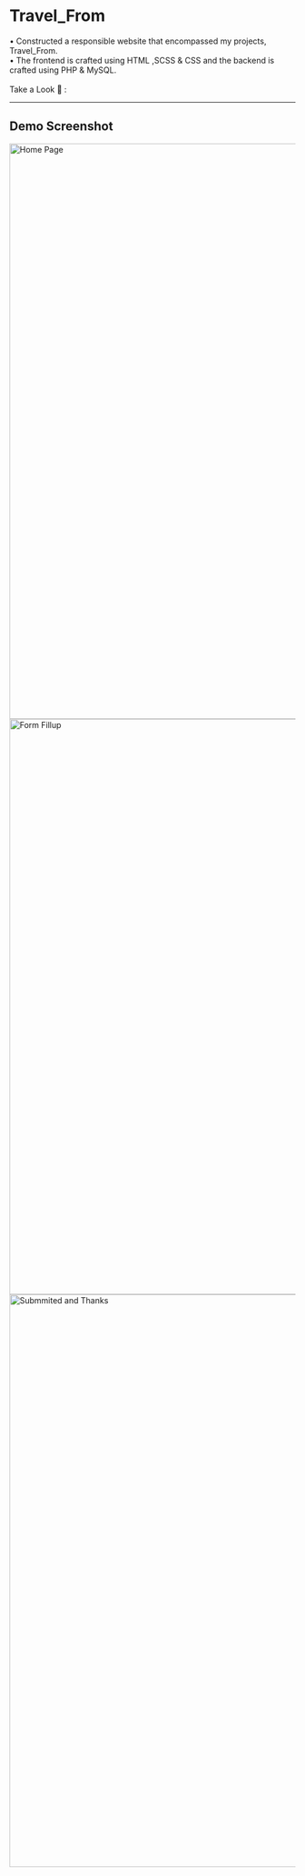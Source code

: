 # Travel_From
• Constructed a responsible website that encompassed my projects, Travel_From. <br>
• The frontend is crafted using HTML ,SCSS & CSS and the backend is crafted using PHP & MySQL. <br> <br>
Take a Look 👀 :<i>  </i> 
<hr>
<h2>Demo Screenshot</h2>

<img width="1918" height="1013" alt="Home Page" src="https://github.com/user-attachments/assets/021838bb-1f7b-454c-9c80-29553a012c13" />

<img width="1918" height="1013" alt="Form Fillup" src="https://github.com/user-attachments/assets/e996a14b-bd60-4c97-bcbc-bad01aaf59a0" />

<img width="1918" height="1008" alt="Submmited and Thanks" src="https://github.com/user-attachments/assets/5a20426e-f9ad-4c7d-ba28-63c1fc15872b" />


